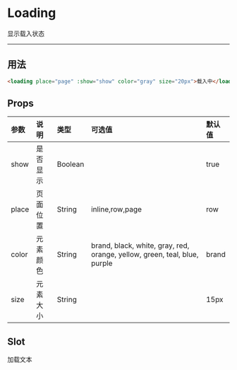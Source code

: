 # Loading

显示载入状态

----

## 用法

```html
<loading place="page" :show="show" color="gray" size="20px">载入中</loading>
```

## Props
| 参数 | 说明 |	类型 | 可选值 | 默认值 |
| :---- | :---- | :---- | :---- | :---- |
| show | 是否显示 | Boolean |  | true |
| place | 页面位置 | String | inline,row,page | row |
| color | 元素颜色 | String | brand, black, white, gray, red, orange, yellow, green, teal, blue, purple | brand |
| size | 元素大小 | String | | 15px |

## Slot
加载文本

